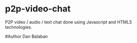 # p2p-video-chat
P2P video / audio / text chat done using Javascript and HTML5 technologies.

#Author
Dan Balaban


